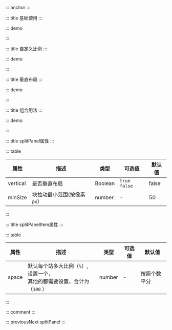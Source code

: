 ::: anchor
:::

::: title 基础使用
:::


::: demo

<template>
<div>
    <lay-split-panel style="height: 300px">
        <lay-split-panel-item>A</lay-split-panel-item>
        <lay-split-panel-item>B</lay-split-panel-item>
        <lay-split-panel-item>C</lay-split-panel-item>
    </lay-split-panel>
</div>
</template>

<script>

export default {
  setup() {
  }
}
</script>

:::

::: title 自定义比例
:::


::: demo

<template>
<div>
    <lay-split-panel style="height: 300px">
        <lay-split-panel-item :space="30">1</lay-split-panel-item>
        <lay-split-panel-item :space="20">2</lay-split-panel-item>
        <lay-split-panel-item :space="50">3</lay-split-panel-item>
    </lay-split-panel>
</div>
</template>

<script>

export default {
  setup() {
  }
}
</script>

:::

::: title 垂直布局
:::


::: demo

<template>
<div>
    <lay-split-panel :vertical="true" style="height: 600px; width: 100%">
        <lay-split-panel-item>1</lay-split-panel-item>
        <lay-split-panel-item>2</lay-split-panel-item>
        <lay-split-panel-item>3</lay-split-panel-item>
    </lay-split-panel>
</div>
</template>

<script>

export default {
  setup() {
  }
}
</script>

:::

::: title 组合用法
:::


::: demo

<template>
<div>
    <lay-split-panel style="height: 600px;">
        <lay-split-panel-item :space="60">
            <lay-split-panel :vertical="true" style="height: 600px; width: 100%">
                <lay-split-panel-item :space="40">1</lay-split-panel-item>
                <lay-split-panel-item :space="40">2</lay-split-panel-item>
            </lay-split-panel>
        </lay-split-panel-item>
        <lay-split-panel-item :space="40">2</lay-split-panel-item>
    </lay-split-panel>
</div>
</template>

<script>

export default {
  setup() {
  }
}
</script>

:::

::: title splitPanel属性
:::

::: table

| 属性  | 描述 | 类型 |可选值 | 默认值|
| ----- | ---- | ------ | ---| ---|
| vertical | 是否垂直布局 | Boolean |`true` `false`| false |
| minSize | 块拉动最小范围(按像素 `px`) | number | - | 50  |
:::

::: title splitPanelItem属性
:::

::: table

| 属性  | 描述 | 类型 |可选值 | 默认值|
| ----- | ---- | ------ | ---| ---|
| space | 默认每个站多大比例（`%`）, 设置一个，<br/> 其他的都需要设置，合计为（`100` ） | number | - | 按照个数平分 |
:::


::: comment
:::

::: previousNext splitPanel
:::